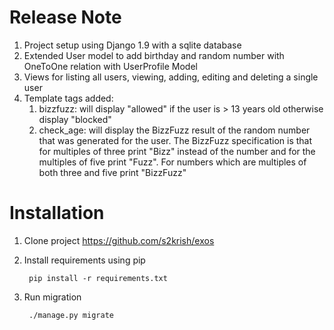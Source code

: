 # Release Note

1. Project setup using Django 1.9 with a sqlite database
2. Extended User model to add birthday and random number with OneToOne relation with UserProfile Model
3. Views for listing all users, viewing, adding, editing and deleting a single user
4. Template tags added:
    1. bizzfuzz: will display "allowed" if the user is > 13 years old otherwise display "blocked"
    2. check_age: will display the BizzFuzz result of the random number that was generated for the user. The BizzFuzz specification is that for multiples of three print "Bizz" instead of the number and for the multiples of five print "Fuzz". For numbers which are multiples of both three and five print "BizzFuzz"


# Installation

1. Clone project https://github.com/s2krish/exos
2. Install requirements using pip

        pip install -r requirements.txt

3. Run migration

        ./manage.py migrate